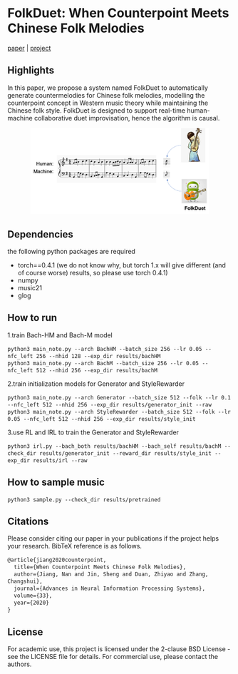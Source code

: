 # FolkDuet: When Counterpoint Meets Chinese Folk Melodies

[paper](https://papers.nips.cc/paper/2020/file/bae876e53dab654a3d9d9768b1b7b91a-Paper.pdf) | [project](http://www2.ece.rochester.edu/projects/air/projects/FolkDuet.html)

## Highlights

In this paper, we propose a system named FolkDuet to automatically generate countermelodies for Chinese folk melodies, modelling the counterpoint concept in Western music theory while maintaining the Chinese folk style. FolkDuet is designed to support real-time human-machine collaborative duet improvisation, hence the algorithm is causal.

<div align="center">
    <img src="resources/intro.png" width="400"/>
</div>

## Dependencies
the following python packages are required
- torch==0.4.1 (we do not know why, but torch 1.x will give different (and of course worse) results, so please use torch 0.4.1)
- numpy
- music21
- glog


## How to run
1.train Bach-HM and Bach-M model
```
python3 main_note.py --arch BachHM --batch_size 256 --lr 0.05 --nfc_left 256 --nhid 128 --exp_dir results/bachHM
python3 main_note.py --arch BachM --batch_size 256 --lr 0.05 --nfc_left 512 --nhid 256 --exp_dir results/bachM
```

2.train initialization models for Generator and StyleRewarder
```
python3 main_note.py --arch Generator --batch_size 512 --folk --lr 0.1 --nfc_left 512 --nhid 256 --exp_dir results/generator_init --raw
python3 main_note.py --arch StyleRewarder --batch_size 512 --folk --lr 0.05 --nfc_left 512 --nhid 256 --exp_dir results/style_init
```

3.use RL and IRL to train the Generator and StyleRewarder
```
python3 irl.py --bach_both results/bachHM --bach_self results/bachM --check_dir results/generator_init --reward_dir results/style_init --exp_dir results/irl --raw
```

## How to sample music
```
python3 sample.py --check_dir results/pretrained
```

## Citations
Please consider citing our paper in your publications if the project helps your research. BibTeX reference is as follows.

```
@article{jiang2020counterpoint,
  title={When Counterpoint Meets Chinese Folk Melodies},
  author={Jiang, Nan and Jin, Sheng and Duan, Zhiyao and Zhang, Changshui},
  journal={Advances in Neural Information Processing Systems},
  volume={33},
  year={2020}
}
```

## License

For academic use, this project is licensed under the 2-clause BSD License - see the LICENSE file for details. For commercial use, please contact the authors. 
